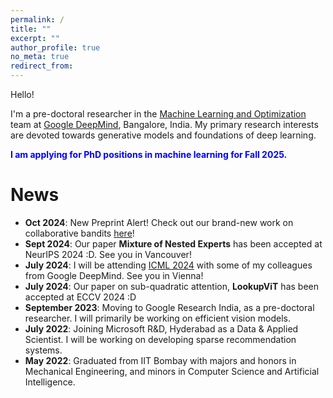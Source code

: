 ```yaml
---
permalink: /
title: ""
excerpt: ""
author_profile: true
no_meta: true
redirect_from: 
---
```


Hello!

I'm a pre-doctoral researcher in the [Machine Learning and Optimization](https://research.google/teams/india-research-lab/) team at [Google DeepMind](https://deepmind.google/), Bangalore, India. My primary research interests are devoted towards generative models and foundations of deep learning.
<!-- I am currently advised by [Dr. Sujoy Paul](https://sujoyp.github.io/) and [Dr. Prateek Jain](https://www.prateekjain.org/) on efficient machine learning models, and further collaborate with [Dr. Arun Suggala](https://research.google/people/arun-sai-suggala/) and [Dr. Karthikeyan Shanmugam](https://sites.google.com/corp/view/karthikeyan-shanmugam), on establishing stronger theoretical guarantees for Collaborative Bandit approaches. While not in direct pursuit currently, I maintain a keen interest in the field of Stochastic Optimization, as well as the intersection between Optimal Control and Reinforcement Learning. -->
<!-- I strive to build AI technologies that are simultaneously open/accessible to all and safe/ethical.  -->

<!-- Prior to this, I spent an year at Microsoft India R&D, working in the Enterprise Commerce team as a Data & Applied Scientist, solving problems in the realm of extreme classification, machine learning of sets and recommender systems. This was directly after my graduation with a Bachelor (with Honors) degree in Mechanical Engineering from the [Indian Institute of Technology Bombay](https://www.iitb.ac.in), Mumbai, India, along with minor degrees in Computer Science as well as Machine Intelligence. During my undergrad, my focus was on robotics, including ground and aerial vehicles, especially autonomous driving. -->

<!-- Outside of work, I spend my time playing (:mountain:,:badminton:,:tennis:), traveling, or reading mystery thrillers. -->

<span style="color:blue;"> <b>I am applying for PhD positions in machine learning for Fall 2025.</b> </span>



News
======
- **Oct 2024**: New Preprint Alert! Check out our brand-new work on collaborative bandits [here](https://arxiv.org/abs/2410.21405)!
- **Sept 2024**: Our paper **Mixture of Nested Experts** has been accepted at NeurIPS 2024 :D. See you in Vancouver!
- **July 2024**: I will be attending [ICML 2024](https://icml.cc/) with some of my colleagues from Google DeepMind. See you in Vienna!
- **July 2024**: Our paper on sub-quadratic attention, **LookupViT** has been accepted at ECCV 2024 :D
- **September 2023**: Moving to Google Research India, as a pre-doctoral researcher. I will primarily be working on efficient vision models.
- **July 2022**: Joining Microsoft R&D, Hyderabad as a Data & Applied Scientist. I will be working on developing sparse recommendation systems.
- **May 2022**: Graduated from IIT Bombay with majors and honors in Mechanical Engineering, and minors in Computer Science and Artificial Intelligence.




